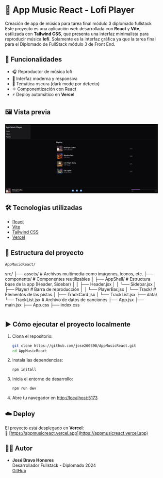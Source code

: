 # 🎵 App Music React - Lofi Player

Creación de app de música para tarea final módulo 3 diplomado fullstack
Este proyecto es una aplicación web desarrollada con **React** y **Vite**, estilizada con **Tailwind CSS**, que presenta una interfaz minimalista para reproducir música **lofi**. Solamente es la interfaz gráfica ya que la tarea final para el Diplomado de FullStack módulo 3 de Front End.

## 🚀 Funcionalidades

- 🎧 Reproductor de música lofi
- 🎨 Interfaz moderna y responsiva
- 🌙 Temática oscura (dark mode por defecto)
- ⚛️ Componentización con React
- ⚡️ Deploy automático en **Vercel**

## 🖼️ Vista previa

![App Screenshot](./src/assets/preview.png) <!-- Asegúrate de tener esta imagen o cambiar el path -->

## 🛠️ Tecnologías utilizadas

- [React](https://reactjs.org/)
- [Vite](https://vitejs.dev/)
- [Tailwind CSS](https://tailwindcss.com/)
- [Vercel](https://vercel.com/)

## 📁 Estructura del proyecto

```bash
AppMusicReact/
```
src/
├── assets/                # Archivos multimedia como imágenes, íconos, etc.
├── components/            # Componentes reutilizables
│   ├── AppShell/          # Estructura base de la app (Header, Sidebar)
│   │   ├── Header.jsx
│   │   └── Sidebar.jsx
│   ├── Player/            # Barra de reproducción
│   │   └── PlayerBar.jsx
│   └── Track/             # Elementos de las pistas
│       ├── TrackCard.jsx
│       └── TrackList.jsx
├── data/ 
    └── TrackList.jsx       # Archivo de datos de canciones
├── App.jsx
├── main.jsx
├── App.css
├── index.css
```.config.js
```

## ▶️ Cómo ejecutar el proyecto localmente

1. Clona el repositorio:

   ```bash
   git clone https://github.com/jose260390/AppMusicReact.git
   cd AppMusicReact
   ```

2. Instala las dependencias:

   ```bash
   npm install
   ```

3. Inicia el entorno de desarrollo:

   ```bash
   npm run dev
   ```

4. Abre tu navegador en [http://localhost:5173](http://localhost:5173)

## ☁️ Deploy

El proyecto está desplegado en **Vercel**:  
🔗 [https://appmusicreact.vercel.app](https://appmusicreact.vercel.app)

## 🧑‍💻 Autor

- **José Bravo Honores**  
  Desarrollador Fullstack - Diplomado 2024  
  [GitHub](https://github.com/jose260390)